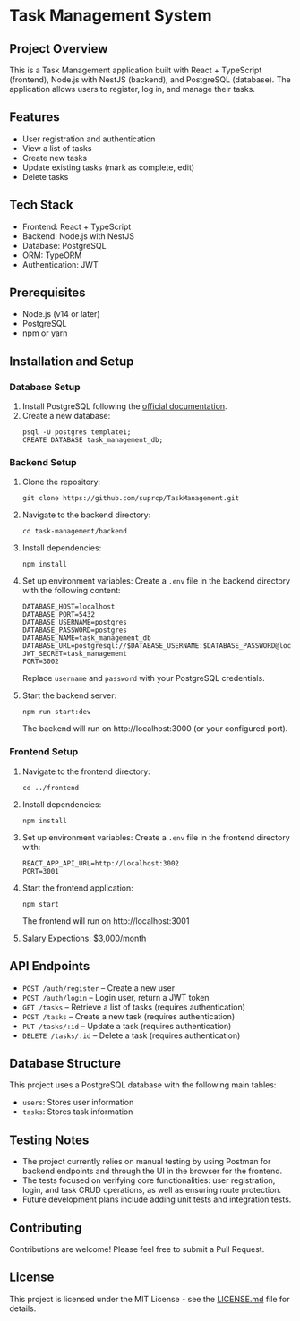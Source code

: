 # Task Management System

## Project Overview

This is a Task Management application built with React + TypeScript (frontend), Node.js with NestJS (backend), and PostgreSQL (database). The application allows users to register, log in, and manage their tasks.

## Features

- User registration and authentication
- View a list of tasks
- Create new tasks
- Update existing tasks (mark as complete, edit)
- Delete tasks

## Tech Stack

- Frontend: React + TypeScript
- Backend: Node.js with NestJS
- Database: PostgreSQL
- ORM: TypeORM
- Authentication: JWT

## Prerequisites

- Node.js (v14 or later)
- PostgreSQL
- npm or yarn

## Installation and Setup

### Database Setup

1. Install PostgreSQL following the [official documentation](https://www.postgresql.org/download/).
2. Create a new database:
   ```
   psql -U postgres template1;
   CREATE DATABASE task_management_db;
   ```

### Backend Setup

1. Clone the repository:
   ```
   git clone https://github.com/suprcp/TaskManagement.git
   ```

2. Navigate to the backend directory:
   ```
   cd task-management/backend
   ```

3. Install dependencies:
   ```
   npm install
   ```

4. Set up environment variables:
   Create a `.env` file in the backend directory with the following content:
   ```
   DATABASE_HOST=localhost
   DATABASE_PORT=5432
   DATABASE_USERNAME=postgres
   DATABASE_PASSWORD=postgres
   DATABASE_NAME=task_management_db
   DATABASE_URL=postgresql://$DATABASE_USERNAME:$DATABASE_PASSWORD@localhost:$DATABASE_PORT/$DATABASE_NAME
   JWT_SECRET=task_management
   PORT=3002
   ```
   Replace `username` and `password` with your PostgreSQL credentials.

5. Start the backend server:
   ```
   npm run start:dev
   ```
   The backend will run on http://localhost:3000 (or your configured port).

### Frontend Setup

1. Navigate to the frontend directory:
   ```
   cd ../frontend
   ```

2. Install dependencies:
   ```
   npm install
   ```

3. Set up environment variables:
   Create a `.env` file in the frontend directory with:
   ```
   REACT_APP_API_URL=http://localhost:3002
   PORT=3001
   ```

4. Start the frontend application:
   ```
   npm start
   ```
   The frontend will run on http://localhost:3001

5. Salary Expections:
   $3,000/month

## API Endpoints

- `POST /auth/register` – Create a new user
- `POST /auth/login` – Login user, return a JWT token
- `GET /tasks` – Retrieve a list of tasks (requires authentication)
- `POST /tasks` – Create a new task (requires authentication)
- `PUT /tasks/:id` – Update a task (requires authentication)
- `DELETE /tasks/:id` – Delete a task (requires authentication)

## Database Structure

This project uses a PostgreSQL database with the following main tables:
- `users`: Stores user information
- `tasks`: Stores task information

## Testing Notes

- The project currently relies on manual testing by using Postman for backend endpoints and through the UI in the browser for the frontend.
- The tests focused on verifying core functionalities: user registration, login, and task CRUD operations, as well as ensuring route protection.
- Future development plans include adding unit tests and integration tests.

## Contributing

Contributions are welcome! Please feel free to submit a Pull Request.

## License

This project is licensed under the MIT License - see the [LICENSE.md](LICENSE.md) file for details.
